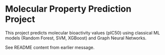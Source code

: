# Molecular Property Prediction Project

This project predicts molecular bioactivity values (pIC50) using classical ML models (Random Forest, SVM, XGBoost) and Graph Neural Networks.

See README content from earlier message.
